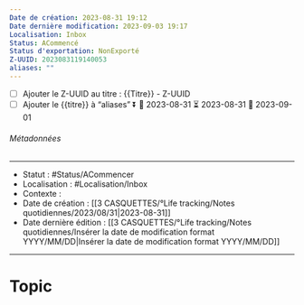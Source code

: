 ```yaml
---
Date de création: 2023-08-31 19:12
Date dernière modification: 2023-09-03 19:17
Localisation: Inbox
Status: ACommencé
Status d'exportation: NonExporté
Z-UUID: 2023083119140053
aliases: ""
---
```

- [ ] Ajouter le Z-UUID au titre : {{Titre}} - Z-UUID
- [ ] Ajouter le {{titre}} à “aliases” ⏬ 🛫 2023-08-31 ⏳ 2023-08-31 📅 2023-09-01
###### Métadonnées
------ ---
- Statut : #Status/ACommencer 
- Localisation : #Localisation/Inbox
- Contexte : 
- Date de création : [[3 CASQUETTES/°Life tracking/Notes quotidiennes/2023/08/31|2023-08-31]]
- Date dernière édition : [[3 CASQUETTES/°Life tracking/Notes quotidiennes/Insérer la date de modification format YYYY/MM/DD|Insérer la date de modification format YYYY/MM/DD]]
--- -----
# Topic
